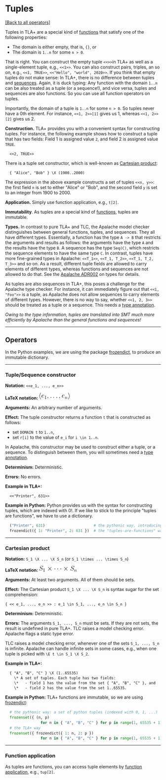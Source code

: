# Tuples

[[Back to all operators]](./standard-operators.md)

Tuples in TLA+ are a special kind of [functions](./functions.md) that satisfy one
of the following properties:

 - The domain is either empty, that is, `{}`, or
 - The domain is `1..n` for some `n > 0`.

That is right. You can construct the empty tuple `<<>>`in TLA+ as well as a
single-element tuple, e.g., `<<1>>`. You can also construct pairs, triples, an
so on, e.g., `<<1, TRUE>>`, `<<"Hello", "world", 2020>>`. If you think that
empty tuples do not make sense: In TLA+, there is no difference between tuples
and [sequences](./sequences.md).  Again, it is duck typing: Any function with
the domain `1..n` can be also treated as a tuple (or a sequence!), and vice
versa, tuples and sequences are also functions. So you can use all function
operators on tuples.

Importantly, the domain of a tuple is `1..n` for some `n > 0`. So tuples never
have a 0th element. For instance, `<<1, 2>>[1]` gives us 1, whereas `<<1,
2>>[2]` gives us 2.

**Construction.** TLA+ provides you with a convenient syntax for constructing
tuples. For instance, the following example shows how to construct a tuple
that has two fields: Field 1 is assigned value `2`, and field 2 is
assigned value `TRUE`.

```tla
  <<2, TRUE>>
```

There is a tuple set constructor, which is well-known as [Cartesian product]:

```tla
  { "Alice", "Bob" } \X (1900..2000)
```

The expression in the above example constructs a set of tuples `<<n, y>>`: the
first field `n` is set to either "Alice" or "Bob", and the second field `y` is set
to an integer from 1900 to 2000.

**Application.** Simply use function application, e.g., `t[2]`.

**Immutability**. As tuples are a special kind of [functions](./functions.md),
tuples are immutable.

**Types.** In contrast to pure TLA+ and TLC, the Apalache model checker
distinguishes between general functions, tuples, and sequences. They all have
different types. Essentially, a function has the type `A -> B` that
restricts the arguments and results as follows: the arguments have the type
`A` and the results have the type `B`. A sequence has the type
`Seq(C)`, which restricts the sequence elements to have the same type `C`. In
contrast, tuples have more fine-grained types in Apalache: `<<T_1>>`, `<<T_1,
T_2>>`, `<<T_1, T_2, T_3>>` and so on. As a result, different tuple fields are
allowed to carry elements of different types, whereas functions and sequences
are not allowed to do that. See the [Apalache ADR002] on types for details.

As tuples are also sequences in TLA+, this poses a challenge for the Apalache
type checker. For instance, it can immediately figure out that `<<1, "Foo">>`
is a tuple, as Apalache does not allow sequences to carry elements of different
types. However, there is no way to say, whether `<<1, 2, 3>>` should be treated
as a tuple or a sequence. This needs a [type annotation].

_Owing to the type information, tuples are translated into SMT much more efficiently
by Apalache than the general functions and sequences!_

----------------------------------------------------------------------------

## Operators

In the Python examples, we are using the package [frozendict], to produce an
immutable dictionary.

----------------------------------------------------------------------------


### Tuple/Sequence constructor

**Notation:** `<<e_1, ..., e_n>>` 

**LaTeX notation:** ![tuple](./img/tuple.png)

**Arguments:** An arbitrary number of arguments.

**Effect:** The tuple constructor returns a function `t` that is constructed
as follows:

 - set `DOMAIN t` to `1..n`,
 - set `r[i]` to the value of `e_i` for `i \in 1..n`.

In Apalache, this constructor may be used to construct either a tuple, or a
sequence. To distinguish between them, you will sometimes need a [type
annotation].

**Determinism:** Deterministic.

**Errors:** No errors.

**Example in TLA+:**

```tla
  <<"Printer", 631>>
```

**Example in Python:** Python provides us with the syntax for constructing
tuples, which are indexed with 0!. If we like to stick to the
principle "tuples are functions", we have to use a dictionary.

```python
  ("Printer", 631)                      # the pythonic way, introducing fields 0 and 1
  frozendict({ 1: "Printer", 2: 631 })  # the "tuples-are-functions" way
```

----------------------------------------------------------------------------

### Cartesian product

**Notation:** `S_1 \X ... \X S_n` (or `S_1 \times ... \times S_n`)

**LaTeX notation:** ![set-prod](./img/set-prod.png)

**Arguments:** At least two arguments. All of them should be sets.

**Effect:** The Cartesian product `S_1 \X ... \X S_n`
is syntax sugar for the set comprehension:

```tla
{ << e_1, ..., e_n >> : e_1 \in S_1, ..., e_n \in S_n }
```

**Determinism:** Deterministic.

**Errors:** The arguments `S_1, ..., S_n` must be sets. If they are not sets,
the result is undefined in pure TLA+. TLC raises a model checking error. Apalache
flags a static type error.

TLC raises a model checking error, whenever one of the sets `S_1, ..., S_n` is
infinite. Apalache can handle infinite sets in some cases, e.g., when one tuple
is picked with `\E t \in S_1 \X S_2`.

**Example in TLA+:**

```tla
  { "A", "B", "C" } \X (1..65535)
    \* A set of tuples. Each tuple has two fields:
    \*   - field 1 has the value from the set { "A", "B", "C" }, and
    \*   - field 2 has the value from the set 1..65535.
```

**Example in Python:** TLA+ functions are immutable, so we are using [frozendict]:

```python
  # the pythonic way: a set of python tuples (indexed with 0, 1, ...)  
  frozenset({ (n, p)
                for n in { "A", "B", "C" } for p in range(1, 65535 + 1) })
  # the TLA+ way
  frozenset({ frozendict({ 1: n, 2: p })
                for n in { "A", "B", "C" } for p in range(1, 65535 + 1) })
```

----------------------------------------------------------------------------

### Function application

As tuples are functions, you can access tuple elements by
[function application](./functions.md#funApp), e.g., `tup[2]`.


[Control Flow and Non-determinism]: ./control-and-nondeterminism.md
[Specifying Systems]: http://lamport.azurewebsites.net/tla/book.html?back-link=learning.html#book
[frozendict]: https://pypi.org/project/frozendict/
[Paxos]: https://github.com/tlaplus/Examples/blob/master/specifications/Paxos/Paxos.tla
[Apalache ADR002]: https://github.com/informalsystems/apalache/blob/unstable/docs/adr/002adr-types.md
[Cartesian product]: https://en.wikipedia.org/wiki/Cartesian_product
[type annotation]: https://github.com/informalsystems/apalache/blob/unstable/docs/types-and-annotations.md
